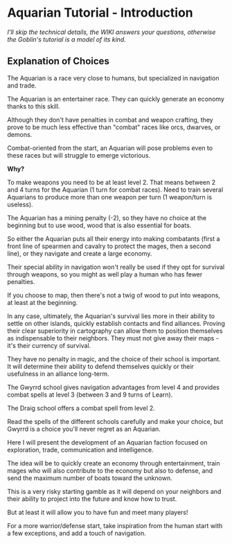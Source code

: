 # Aquarian Tutorial - Introduction

*I'll skip the technical details, the WIKI answers your questions, otherwise the Goblin's tutorial is a model of its kind.*

## Explanation of Choices

The Aquarian is a race very close to humans, but specialized in navigation and trade.

The Aquarian is an entertainer race. They can quickly generate an economy thanks to this skill.

Although they don't have penalties in combat and weapon crafting, they prove to be much less effective than "combat" races like orcs, dwarves, or demons.

Combat-oriented from the start, an Aquarian will pose problems even to these races but will struggle to emerge victorious.

**Why?**

To make weapons you need to be at least level 2. That means between 2 and 4 turns for the Aquarian (1 turn for combat races). Need to train several Aquarians to produce more than one weapon per turn (1 weapon/turn is useless).

The Aquarian has a mining penalty (-2), so they have no choice at the beginning but to use wood, wood that is also essential for boats.

So either the Aquarian puts all their energy into making combatants (first a front line of spearmen and cavalry to protect the mages, then a second line), or they navigate and create a large economy.

Their special ability in navigation won't really be used if they opt for survival through weapons, so you might as well play a human who has fewer penalties.

If you choose to map, then there's not a twig of wood to put into weapons, at least at the beginning.

In any case, ultimately, the Aquarian's survival lies more in their ability to settle on other islands, quickly establish contacts and find alliances. Proving their clear superiority in cartography can allow them to position themselves as indispensable to their neighbors. They must not give away their maps - it's their currency of survival.

They have no penalty in magic, and the choice of their school is important. It will determine their ability to defend themselves quickly or their usefulness in an alliance long-term.

The Gwyrrd school gives navigation advantages from level 4 and provides combat spells at level 3 (between 3 and 9 turns of Learn).

The Draig school offers a combat spell from level 2.

Read the spells of the different schools carefully and make your choice, but Gwyrrd is a choice you'll never regret as an Aquarian.

Here I will present the development of an Aquarian faction focused on exploration, trade, communication and intelligence.

The idea will be to quickly create an economy through entertainment, train mages who will also contribute to the economy but also to defense, and send the maximum number of boats toward the unknown.

This is a very risky starting gamble as it will depend on your neighbors and their ability to project into the future and know how to trust.

But at least it will allow you to have fun and meet many players!

For a more warrior/defense start, take inspiration from the human start with a few exceptions, and add a touch of navigation.



